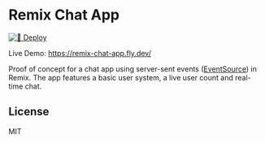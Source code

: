 # Remix Chat App

[![🚀 Deploy](https://github.com/DaCurse/remix-chat-app/actions/workflows/deploy.yml/badge.svg)](https://github.com/DaCurse/remix-chat-app/actions/workflows/deploy.yml)

Live Demo: <https://remix-chat-app.fly.dev/>

Proof of concept for a chat app using server-sent events ([EventSource](https://mdn.io/eventsource)) in Remix.
The app features a basic user system, a live user count and real-time chat.

## License

MIT
